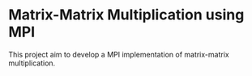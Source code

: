 # Matrix-Matrix Multiplication using MPI

This project aim to develop a MPI implementation of matrix-matrix multiplication.
